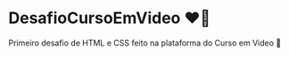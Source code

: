 # DesafioCursoEmVideo :heart_on_fire:
Primeiro desafio de HTML e CSS feito na plataforma do Curso em Video :partying_face:
